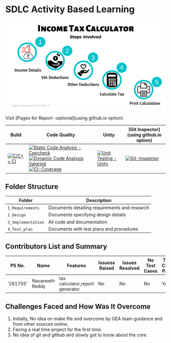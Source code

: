 # SDLC Activity Based Learning
![incometax](https://github.com/261705/Miniproject_261705/blob/main/1_Requirements/incometax.png)

Visit [Pages for Report -optional](using github.io option)

Build | Code Quality | Unity | [Git Inspector](using github.io option)
------|----------|-------|------------
[![C/C++ CI](https://github.com/261705/Miniproject_261705/actions/workflows/c-cpp.yml/badge.svg)](https://github.com/261705/Miniproject_261705/actions/workflows/c-cpp.yml) |[![Static Code Analysis - Cppcheck](https://github.com/261705/Miniproject_261705/actions/workflows/cppcheck.yml/badge.svg)](https://github.com/261705/Miniproject_261705/actions/workflows/cppcheck.yml) [![Dynamic Code Analysis Valgrind](https://github.com/261705/Miniproject_261705/actions/workflows/Valgrind.yml/badge.svg)](https://github.com/261705/Miniproject_261705/actions/workflows/Valgrind.yml) [![CI-Coverage](https://github.com/261705/Miniproject_261705/actions/workflows/Code-Coverage.yml/badge.svg)](https://github.com/261705/Miniproject_261705/actions/workflows/Code-Coverage.yml)| [![Unit Testing - Unity](https://github.com/261705/Miniproject_261705/actions/workflows/unity.yml/badge.svg)](https://github.com/261705/Miniproject_261705/actions/workflows/unity.yml) | [![Git-Inspector](https://github.com/261705/Miniproject_261705/actions/workflows/git-inspector.yml/badge.svg)](https://github.com/261705/Miniproject_261705/actions/workflows/git-inspector.yml)
## Folder Structure
Folder             | Description
-------------------| -----------------------------------------
`1_Requirements`   | Documents detailing requirements and research
`2_Design`         | Documents specifying design details
`3_Implementation` | All code and documentation
`4_Test_plan`      | Documents with test plans and procedures

## Contributors List and Summary

PS No. |  Name   |    Features    | Issuess Raised |Issues Resolved|No Test Cases|Test Case Pass
-------|---------|----------------|----------------|---------------|-------------|--------------
'261705' | Navaneeth Reddy  | tax calculator,report generator    | No     | No   | No   | Yes        

## Challenges Faced and How Was It Overcome

1. Initially, No idea on make file and overcome by GEA team guidance and from other sources online.
2. Facing a real time project for the first time.
3. No idea of git and github and slowly got to know about the core.

